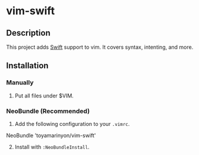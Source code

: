 **vim-swift**
=================

Description
-----------------

This project adds [Swift] support to vim. It covers syntax,
intenting, and more.

[Swift]: https://developer.apple.com/swift/


## Installation
### Manually
1. Put all files under $VIM.

### NeoBundle (Recommended)
1. Add the following configuration to your `.vimrc`.

NeoBundle 'toyamarinyon/vim-swift'

2. Install with `:NeoBundleInstall`.
